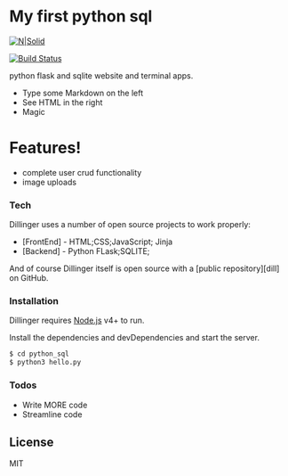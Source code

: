 # My first python sql

[![N|Solid](https://cldup.com/dTxpPi9lDf.thumb.png)](https://nodesource.com/products/nsolid)

[![Build Status](https://travis-ci.org/joemccann/dillinger.svg?branch=master)](https://travis-ci.org/joemccann/dillinger)

python flask and sqlite website and terminal apps.

  - Type some Markdown on the left
  - See HTML in the right
  - Magic

# Features!

  - complete user crud functionality
  - image uploads
  


### Tech

Dillinger uses a number of open source projects to work properly:

* [FrontEnd] - HTML;CSS;JavaScript; Jinja 
* [Backend] - Python FLask;SQLITE;


And of course Dillinger itself is open source with a [public repository][dill]
 on GitHub.

### Installation

Dillinger requires [Node.js](https://nodejs.org/) v4+ to run.

Install the dependencies and devDependencies and start the server.

```sh
$ cd python_sql
$ python3 hello.py
```



### Todos

 - Write MORE code
 - Streamline code

License
----

MIT

   


